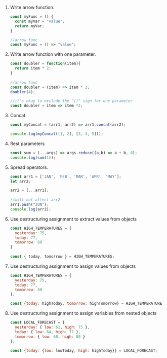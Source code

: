 <ol>
  <li>Write arrow function.</li>
  
```javascript
const myFunc = () {
  const myVar = "value";
  return myVar;
}

//arrow func
const myFunc = () => "value";
```
  <li>Write arrow function with one parameter.</li>
  
```javascript
const doubler = function(item){
  return item * 2;
}
  
//arrow func
const doubler = (item) => item * 2;
doubler(4);

//it's okay to exclude the "()" sign for one parameter
const doubler = item => item *2;
```
  <li>Concat.</li>
  
```javascript
const myConcat = (arr1, arr2) => arr1.concat(arr2);

console.log(myConcat([1, 2], [3, 4, 5]));
```
  
  <li>Rest parameters</li>
  
```javascript
const sum = (...args) => args.reduce((a,b) => a + b, 0);
console.log(sum(1));
```
  
  <li>Spread operators.</li>
  
```javascript
const arr1 = ['JAN', 'FEB', 'MAR', 'APR', 'MAY'];
let arr2;

arr2 = [...arr1];
  
//will not affect arr2
arr1.push("JUN");
console.log(arr2);
```
  
  <li>Use destructuring assignment to extract values from objects</li>
  
```javascript
const HIGH_TEMPERATURES = {
  yesterday: 75,
  today: 77,
  tomorrow: 80
}
  
const { today, tomorrow } = HIGH_TEMPERATURES;
```

   <li>Use destructuring assignment to assign values from objects</li>
  
```javascript
const HIGH_TEMPERATURES = {
  yesterday: 75,
  today: 77,
  tomorrow: 80
};

const {today: highToday, tomorrow: highTomorrow} = HIGH_TEMPERATURES;  
```

   <li>Use destructuring assignment to assign variables from nested objects</li>
  
```javascript
const LOCAL_FORECAST = {
  yesterday: { low: 61, high: 75 },
  today: { low: 64, high: 77 },
  tomorrow: { low: 68, high: 80 }
};

const {today: {low: lowToday, high: highToday}} = LOCAL_FORECAST;
```
  
  
</ol>
